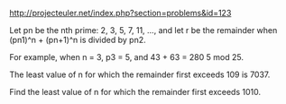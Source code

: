 http://projecteuler.net/index.php?section=problems&id=123

Let pn be the nth prime: 2, 3, 5, 7, 11, ..., and let r be the remainder when (pn1)^n + (pn+1)^n is divided by pn2.

For example, when n = 3, p3 = 5, and 43 + 63 = 280  5 mod 25.

The least value of n for which the remainder first exceeds 109 is 7037.

Find the least value of n for which the remainder first exceeds 1010.

